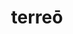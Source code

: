 ---
title: terreō
meaning: to frighten
ch: four
pos: verb
secondppstem: terr
infend: ēre
conjugation: second
note: (something else)
derivative: terrify
---